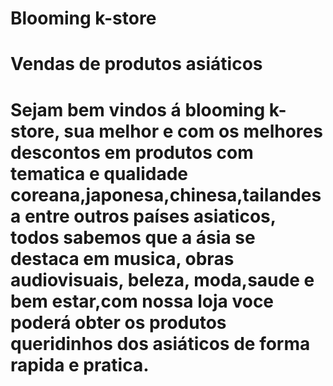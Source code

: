 # Blooming k-store
# Vendas de produtos asiáticos 
# Sejam bem vindos á blooming k-store, sua melhor e com os melhores descontos em produtos com tematica e qualidade coreana,japonesa,chinesa,tailandesa entre outros países asiaticos, todos sabemos que a ásia se destaca em musica, obras audiovisuais, beleza, moda,saude e bem estar,com nossa loja voce poderá obter os produtos queridinhos dos asiáticos de forma rapida e pratica.
